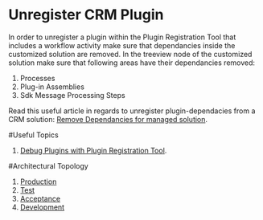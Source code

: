 # Unregister CRM Plugin

In order to unregister a plugin within the Plugin Registration Tool that includes a workflow activity make sure that dependancies inside the customized solution are removed. 
In the treeview node of the customized solution make sure that following areas have their dependancies removed:

1. Processes
2. Plug-in Assemblies
3. Sdk Message Processing Steps

Read this useful article in regards to unregister plugin-dependacies from a CRM solution: [Remove Dependancies for managed solution](https://www.interactivewebs.com/blog/index.php/crm-2015/crm-2015-2013-find-dependencies-for-managed-solution/).

#Useful Topics

1. [Debug Plugins with Plugin Registration Tool](http://blog.sonomapartners.com/2013/03/debugging-crm-2011-plugins-with-the-plugin-profiler.html).

#Architectural Topology

1. [Production](./[Wiki]/Pages/production.md)
2. [Test](./[Wiki]/Pages/test.md)
3. [Acceptance](./[Wiki]/Pages/acceptance.md)
4. [Development](./[Wiki]/Pages/development.md)